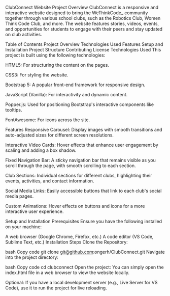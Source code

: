 ClubConnect Website
Project Overview
ClubConnect is a responsive and interactive website designed to bring the WeThinkCode_ community together through various school clubs, such as the Robotics Club, Women Think Code Club, and more. The website features stories, videos, events, and opportunities for students to engage with their peers and stay updated on club activities.

Table of Contents
Project Overview
Technologies Used
Features
Setup and Installation
Project Structure
Contributing
License
Technologies Used
This project is built using the following technologies:

HTML5: For structuring the content on the pages.

CSS3: For styling the website.

Bootstrap 5: A popular front-end framework for responsive design.

JavaScript (Vanilla): For interactivity and dynamic content.

Popper.js: Used for positioning Bootstrap's interactive components like tooltips.

FontAwesome: For icons across the site.

Features
Responsive Carousel: Display images with smooth transitions and auto-adjusted sizes for different screen resolutions.

Interactive Video Cards: Hover effects that enhance user engagement by scaling and adding a box shadow.

Fixed Navigation Bar: A sticky navigation bar that remains visible as you scroll through the page, with smooth scrolling to each section.

Club Sections: Individual sections for different clubs, highlighting their events, activities, and contact information.

Social Media Links: Easily accessible buttons that link to each club's social media pages.

Custom Animations: Hover effects on buttons and icons for a more interactive user experience.

Setup and Installation
Prerequisites
Ensure you have the following installed on your machine:

A web browser (Google Chrome, Firefox, etc.)
A code editor (VS Code, Sublime Text, etc.)
Installation Steps
Clone the Repository:

bash
Copy code
git clone git@github.com:ongerh/ClubConnect.git
Navigate into the project directory:

bash
Copy code
cd clubconnect
Open the project: You can simply open the index.html file in a web browser to view the website locally.

Optional: If you have a local development server (e.g., Live Server for VS Code), use it to run the project for live reloading.
